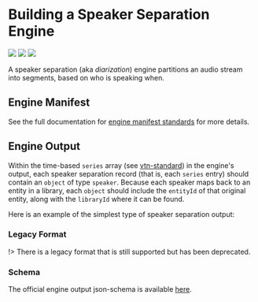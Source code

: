 # Building a Speaker Separation Engine

![](badge/API/Yes/green)
![](badge/Search/Yes/green)
![](badge/UI/Yes/green)

A speaker separation (aka *diarization*) engine partitions an audio stream into segments, based on who is speaking when.

## Engine Manifest

<!-- TODO
All speaker separation engines should specify the following parameters in their build manifest:

| Parameter | Value |
| --------- | ----- |
| `TODO` | `TODO` |
| `TODO` | `TODO` |
-->

<!--TODO:  Here is a minimal example `manifest.json` that could apply to a speaker separation engine: -->

<!--TODO: Define [](manifest.example.json ':include :type=code json')-->

See the full documentation for [engine manifest standards](/developer/engines/standards/engine-manifest/) for more details.

<!-- ## Engine Input -->

<!-- TODO -->

## Engine Output

Within the time-based `series` array (see [vtn-standard](/developer/engines/standards/engine-output/)) in the engine's output, each speaker separation record (that is, each `series` entry) should contain an `object` of type `speaker`. 
Because each speaker maps back to an entity in a library, each `object` should include the `entityId` of that original entity, along with the `libraryId` where it can be found.

Here is an example of the simplest type of speaker separation output:

[](vtn-standard.example.json ':include :type=code json')


### Legacy Format

!> There is a legacy format that is still supported but has been deprecated.

[](vtn-standard-legacy.example.json ':include :type=code json')

### Schema

The official engine output json-schema is available
[here](/schemas/vtn-standard/speaker.json ':ignore').

